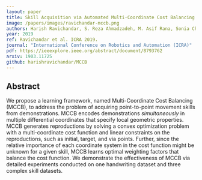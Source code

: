 ```yaml
---
layout: paper
title: Skill Acquisition via Automated Multi-Coordinate Cost Balancing
image: /papers/images/ravichandar-mccb.png
authors: Harish Ravichandar, S. Reza Ahmadzadeh, M. Asif Rana, Sonia Chernova
year: 2019
ref: Ravichandar et al. ICRA 2019.
journal: "International Conference on Robotics and Automation (ICRA)"
pdf: https://ieeexplore.ieee.org/abstract/document/8793762
arxiv: 1903.11725
github: harishravichandar/MCCB
---
```


## Abstract

We propose a learning framework, named Multi-Coordinate Cost Balancing (MCCB), to address the problem of acquiring point-to-point movement skills from demonstrations. MCCB encodes demonstrations *simultaneously* in multiple differential coordinates that specify local geometric properties. MCCB generates reproductions by solving a convex optimization problem with a multi-coordinate cost function and linear constraints on the reproductions, such as initial, target, and via points. Further, since the relative importance of each coordinate system in the cost function might be unknown for a given skill, MCCB learns optimal weighting factors that balance the cost function. We demonstrate the effectiveness of MCCB via detailed experiments conducted on one handwriting dataset and three complex skill datasets.
